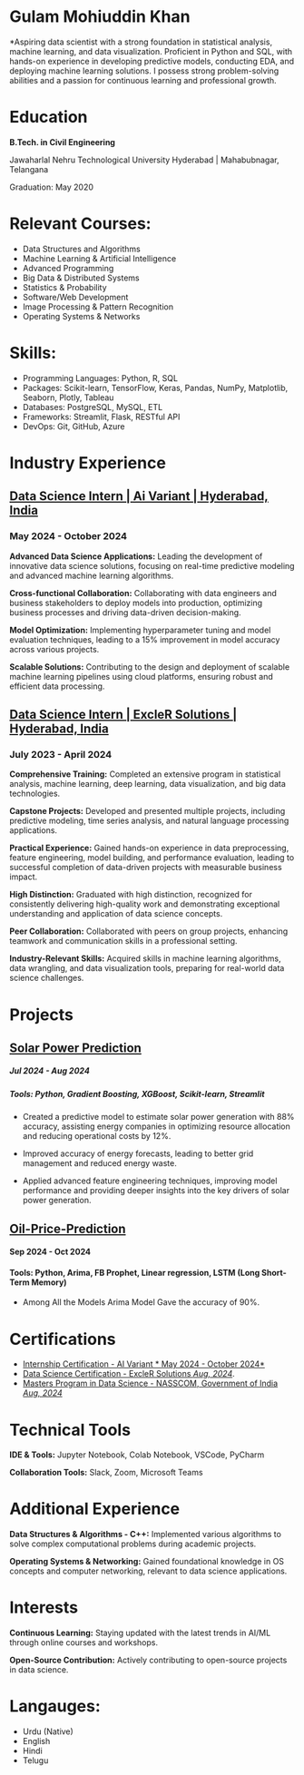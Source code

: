 # Gulam Mohiuddin Khan

*Aspiring data scientist with a strong foundation in statistical analysis, machine learning, and data visualization. Proficient in Python and SQL, with hands-on experience in developing predictive models, conducting EDA, and deploying machine learning solutions. I possess strong problem-solving abilities and a passion for continuous learning and professional growth.

# Education
**B.Tech. in Civil Engineering**

Jawaharlal Nehru Technological University Hyderabad | Mahabubnagar, Telangana

Graduation: May 2020


# Relevant Courses:

- Data Structures and Algorithms
- Machine Learning & Artificial Intelligence
- Advanced Programming
- Big Data & Distributed Systems
- Statistics & Probability
- Software/Web Development
- Image Processing & Pattern Recognition
- Operating Systems & Networks

# Skills:
* Programming Languages: Python, R, SQL
* Packages: Scikit-learn, TensorFlow, Keras, Pandas, NumPy, Matplotlib, Seaborn, Plotly, Tableau
* Databases: PostgreSQL, MySQL, ETL
* Frameworks: Streamlit, Flask, RESTful API
* DevOps: Git, GitHub, Azure

# Industry Experience
## [Data Science Intern | Ai Variant | Hyderabad, India](https://www.linkedin.com/company/ai-variant/mycompany/)
### May 2024 - October 2024

**Advanced Data Science Applications:** Leading the development of innovative data science solutions, focusing on real-time predictive modeling and advanced machine learning algorithms.

**Cross-functional Collaboration:** Collaborating with data engineers and business stakeholders to deploy models into production, optimizing business processes and driving data-driven decision-making.

**Model Optimization:** Implementing hyperparameter tuning and model evaluation techniques, leading to a 15% improvement in model accuracy across various projects.

**Scalable Solutions:** Contributing to the design and deployment of scalable machine learning pipelines using cloud platforms, ensuring robust and efficient data processing.

## [Data Science Intern | ExcleR Solutions | Hyderabad, India](https://www.linkedin.com/company/excelrsolutions/posts/?feedView=all)
### July 2023 - April 2024

**Comprehensive Training:** Completed an extensive program in statistical analysis, machine learning, deep learning, data visualization, and big data technologies.

**Capstone Projects:** Developed and presented multiple projects, including predictive modeling, time series analysis, and natural language processing applications.

**Practical Experience:** Gained hands-on experience in data preprocessing, feature engineering, model building, and performance evaluation, leading to successful completion of data-driven projects with measurable business impact.

**High Distinction:** Graduated with high distinction, recognized for consistently delivering high-quality work and demonstrating exceptional understanding and application of data science concepts.

**Peer Collaboration:** Collaborated with peers on group projects, enhancing teamwork and communication skills in a professional setting.

**Industry-Relevant Skills:** Acquired skills in machine learning algorithms, data wrangling, and data visualization tools, preparing for real-world data science challenges.


# Projects
## [Solar Power Prediction](https://github.com/gulammohiuddin089/Solar-Power-Prediction-Project)
##### Jul 2024 - Aug 2024
##### Tools: Python, Gradient Boosting, XGBoost, Scikit-learn, Streamlit

- Created a predictive model to estimate solar power generation with 88% accuracy, assisting energy companies in optimizing resource allocation and reducing operational costs by 12%.

- Improved accuracy of energy forecasts, leading to better grid management and reduced energy waste.

- Applied advanced feature engineering techniques, improving model performance and providing deeper insights into the key drivers of solar power generation.

  
## [Oil-Price-Prediction](https://github.com/gulammohiuddin089/Oil-Price-Prediction-Project)
#### Sep 2024 - Oct 2024
#### Tools: Python, Arima, FB Prophet, Linear regression, LSTM (Long Short-Term Memory)

- Among All the Models Arima Model Gave the accuracy of 90%.



# Certifications

* [Internship Certification - AI Variant  * May 2024 - October 2024*](https://www.linkedin.com/in/gulam-mohiuddin-khan-36b96a330/details/certifications/1736192191169/single-media-viewer/?profileId=ACoAAFNvl4MBaHBDyfXZS3xCbxP6tTZrXbyGV9U)
* [Data Science Certification - ExcleR Solutions  *Aug, 2024*](https://www.linkedin.com/in/gulam-mohiuddin-khan-36b96a330/details/certifications/1736191462253/single-media-viewer/?profileId=ACoAAFNvl4MBaHBDyfXZS3xCbxP6tTZrXbyGV9U).
* [Masters Program in Data Science - NASSCOM, Government of India  *Aug, 2024*](https://www.linkedin.com/in/gulam-mohiuddin-khan-36b96a330/details/certifications/1736193210806/single-media-viewer/?profileId=ACoAAFNvl4MBaHBDyfXZS3xCbxP6tTZrXbyGV9U)

# Technical Tools

**IDE & Tools:** Jupyter Notebook, Colab Notebook, VSCode, PyCharm

  **Collaboration Tools:** Slack, Zoom, Microsoft Teams


# Additional Experience
**Data Structures & Algorithms - C++:** Implemented various algorithms to solve complex computational problems during academic projects.

 **Operating Systems & Networking:** Gained foundational knowledge in OS concepts and computer networking, relevant to data science applications.


# Interests
**Continuous Learning:** Staying updated with the latest trends in AI/ML through online courses and workshops.

 **Open-Source Contribution:** Actively contributing to open-source projects in data science.


# Langauges:
- Urdu (Native)
- English
- Hindi
- Telugu

